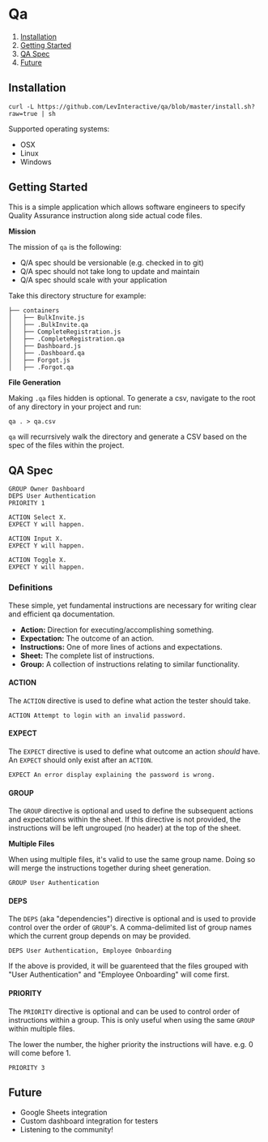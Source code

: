 # Qa

1. [Installation](#installation)
2. [Getting Started](#getting-started)
3. [QA Spec](#qa-spec)
4. [Future](#future)

## Installation

```
curl -L https://github.com/LevInteractive/qa/blob/master/install.sh?raw=true | sh
```

Supported operating systems:

* OSX
* Linux
* Windows

## Getting Started

This is a simple application which allows software engineers to specify Quality
Assurance instruction along side actual code files.

**Mission**

The mission of `qa` is the following:

* Q/A spec should be versionable (e.g. checked in to git)
* Q/A spec should not take long to update and maintain
* Q/A spec should scale with your application

Take this directory structure for example:

```
├── containers
│   ├── BulkInvite.js
│   ├── .BulkInvite.qa
│   ├── CompleteRegistration.js
│   ├── .CompleteRegistration.qa
│   ├── Dashboard.js
│   ├── .Dashboard.qa
│   ├── Forgot.js
│   ├── .Forgot.qa
```

**File Generation**

Making `.qa` files hidden is optional. To generate a csv, navigate to the root
of any directory in your project and run:

```
qa . > qa.csv
```

`qa` will recurrsively walk the directory and generate a CSV based on the spec
of the files within the project.

## QA Spec

```
GROUP Owner Dashboard
DEPS User Authentication
PRIORITY 1

ACTION Select X.
EXPECT Y will happen.

ACTION Input X.
EXPECT Y will happen.

ACTION Toggle X.
EXPECT Y will happen.
```

### Definitions

These simple, yet fundamental instructions are necessary for writing clear and
efficient qa documentation.

* **Action:** Direction for executing/accomplishing something.
* **Expectation:** The outcome of an action.
* **Instructions:** One of more lines of actions and expectations.
* **Sheet:** The complete list of instructions.
* **Group:** A collection of instructions relating to similar functionality.


#### ACTION

The `ACTION` directive is used to define what action the tester should take.

```
ACTION Attempt to login with an invalid password.
```

#### EXPECT

The `EXPECT` directive is used to define what outcome an action *should* have.
An `EXPECT` should only exist after an `ACTION`.

```
EXPECT An error display explaining the password is wrong.
```

#### GROUP

The `GROUP` directive is optional and used to define the subsequent actions and
expectations within the sheet. If this directive is not provided, the
instructions will be left ungrouped (no header) at the top of the sheet.

**Multiple Files**

When using multiple files, it's valid to use the same group name. Doing so will
merge the instructions together during sheet generation.

```
GROUP User Authentication
```

#### DEPS

The `DEPS` (aka "dependencies") directive is optional and is used to provide
control over the order of `GROUP`'s. A comma-delimited list of group names which
the current group depends on may be provided.

```
DEPS User Authentication, Employee Onboarding
```

If the above is provided, it will be guarenteed that the files grouped with
"User Authentication" and "Employee Onboarding" will come first.

#### PRIORITY

The `PRIORITY` directive is optional and can be used to control order of
instructions within a group. This is only useful when using the same `GROUP`
within multiple files.

The lower the number, the higher priority the instructions will have. e.g. 0
will come before 1.

```
PRIORITY 3
```

## Future

* Google Sheets integration
* Custom dashboard integration for testers
* Listening to the community!
